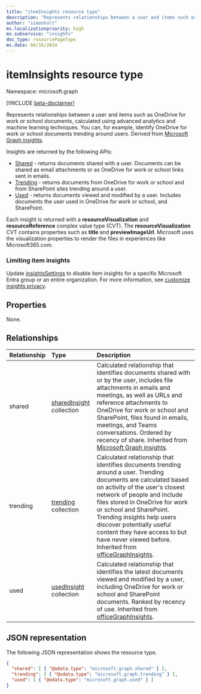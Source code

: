 ```yaml
---
title: "itemInsights resource type"
description: "Represents relationships between a user and items such as OneDrive for work or school documents, calculated using advanced analytics and machine learning techniques."
author: "simonhult"
ms.localizationpriority: high
ms.subservice: "insights"
doc_type: resourcePageType
ms.date: 04/16/2024
---
```


# itemInsights resource type

Namespace: microsoft.graph

[!INCLUDE [beta-disclaimer](../../includes/beta-disclaimer.md)]

Represents relationships between a user and items such as OneDrive for work or school documents, calculated using advanced analytics and machine learning techniques. You can, for example, identify OneDrive for work or school documents trending around users. Derived from [Microsoft Graph insights](officegraphinsights.md).

Insights are returned by the following APIs:

- [Shared](insights-shared.md) - returns documents shared with a user. Documents can be shared as email attachments or as OneDrive for work or school links sent in emails.
- [Trending](insights-trending.md) - returns documents from OneDrive for work or school and from SharePoint sites trending around a user.
- [Used](insights-used.md) - returns documents viewed and modified by a user. Includes documents the user used in OneDrive for work or school, and SharePoint.

Each insight is returned with a **resourceVisualization** and **resourceReference** complex value type (CVT). The **resourceVisualization** CVT contains properties such as **title** and **previewImageUrl**. Microsoft uses the visualization properties to render the files in experiences like Microsoft365.com.

### Limiting item insights

Update [insightsSettings](insightssettings.md) to disable item insights for a specific Microsoft Entra group or an entire organization. For more information, see [customize insights privacy](/graph/insights-customize-item-insights-privacy).

## Properties

None.

## Relationships

| Relationship      | Type          | Description  |
| :------------- | :---------------| :-------------|
| shared        | [sharedInsight](insights-shared.md) collection        | Calculated relationship that identifies documents shared with or by the user, includes file attachments in emails and meetings, as well as URLs and reference attachments to OneDrive for work or school and SharePoint, files found in emails, meetings, and Teams conversations. Ordered by recency of share. Inherited from [Microsoft Graph insights](officegraphinsights.md).|
| trending        | [trending](insights-trending.md) collection        | Calculated relationship that identifies documents trending around a user. Trending documents are calculated based on activity of the user's closest network of people and include files stored in OneDrive for work or school and SharePoint. Trending insights help users discover potentially useful content they have access to but have never viewed before. Inherited from [officeGraphInsights](officegraphinsights.md).|
| used        | [usedInsight](insights-used.md) collection        | Calculated relationship that identifies the latest documents viewed and modified by a user, including OneDrive for work or school and SharePoint documents. Ranked by recency of use. Inherited from [officeGraphInsights](officegraphinsights.md).|



## JSON representation

The following JSON representation shows the resource type.
<!-- {
  "blockType": "resource",
  "keyProperty":"id",
  "baseType":"microsoft.graph.officeGraphInsights",
  "optionalProperties": [
    "trending",
    "used",
    "shared"
  ],
  "@odata.type": "microsoft.graph.itemInsights"
}-->

```json
{
  "shared": [ { "@odata.type": "microsoft.graph.shared" } ],
  "trending": [ { "@odata.type": "microsoft.graph.trending" } ],
  "used": [ { "@odata.type": "microsoft.graph.used" } ]
}
```
